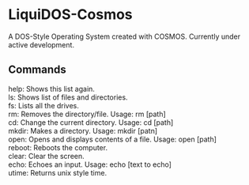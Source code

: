 # LiquiDOS-Cosmos
A DOS-Style Operating System created with COSMOS. Currently under active development.  
## Commands  
help:   Shows this list again.  
ls:     Shows list of files and directories.  
fs:     Lists all the drives.  
rm:     Removes the directory/file. Usage: rm [path]  
cd:     Change the current directory. Usage: cd [path]  
mkdir:  Makes a directory. Usage: mkdir [patn]  
open:   Opens and displays contents of a file. Usage: open [path]  
reboot: Reboots the computer.  
clear:  Clear the screen.  
echo:   Echoes an input. Usage: echo [text to echo]  
utime:  Returns unix style time.  
